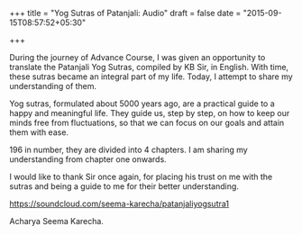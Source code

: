+++
title = "Yog Sutras of Patanjali: Audio"
draft = false
date = "2015-09-15T08:57:52+05:30"

+++

During the journey of Advance Course, I was given an opportunity to translate the Patanjali Yog Sutras, compiled by KB Sir, in English. With time, these sutras became an integral part of my life. Today, I attempt to share my understanding of them.

Yog sutras, formulated about 5000 years ago, are a practical guide to a happy and meaningful life. They guide us, step by step, on how to keep our minds free from fluctuations, so that we can focus on our goals and attain them with ease.

196 in number, they are divided into 4 chapters. I am sharing my understanding from chapter one onwards.

I would like to thank Sir once again, for placing his trust on me with the sutras and being a guide to me for their better understanding.

https://soundcloud.com/seema-karecha/patanjaliyogsutra1

Acharya Seema Karecha.
